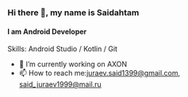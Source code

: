 ### Hi there 👋, my name is Saidahtam
#### I am Android Developer

Skills: Android Studio / Kotlin / Git

- 🔭 I’m currently working on AXON 
- 📫 How to reach me:juraev.said1399@gmail.com, said_juraev1999@mail.ru
